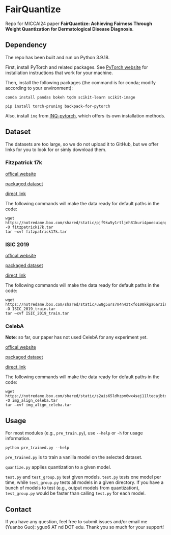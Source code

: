 # FairQuantize

Repo for MICCAI24 paper **FairQuantize: Achieving Fairness Through Weight Quantization for Dermatological Disease Diagnosis**.

## Dependency

The repo has been built and run on Python 3.9.18.

First, install PyTorch and related packages. See [PyTorch website](https://pytorch.org/) for installation instructions that work for your machine.

Then, install the following packages (the command is for conda; modify according to your environment):

```
conda install pandas bokeh tqdm scikit-learn scikit-image
```

```
pip install torch-pruning backpack-for-pytorch
```

Also, install `inq` from [INQ-pytorch](https://github.com/Mxbonn/INQ-pytorch), which offers its own installation methods.

## Dataset

The datasets are too large, so we do not upload it to GitHub, but we offer links for you to look for or simly download them.

### Fitzpatrick 17k

[offical website](https://github.com/mattgroh/fitzpatrick17k)

[packaged dataset](https://notredame.box.com/s/pjf9kw5y1rtljnh81kuri4poecuiqngf)

[direct link](https://notredame.box.com/shared/static/pjf9kw5y1rtljnh81kuri4poecuiqngf.tar)

The following commands will make the data ready for default paths in the code:

```
wget https://notredame.box.com/shared/static/pjf9kw5y1rtljnh81kuri4poecuiqngf.tar -O fitzpatrick17k.tar
tar –xvf fitzpatrick17k.tar
```

### ISIC 2019

[offical website](https://challenge.isic-archive.com/landing/2019/)

[packaged dataset](https://notredame.box.com/s/uw8g5urs7m4n4ztxfo100kkga6arzi9k)

[direct link](https://notredame.box.com/shared/static/uw8g5urs7m4n4ztxfo100kkga6arzi9k.tar)

The following commands will make the data ready for default paths in the code:

```
wget https://notredame.box.com/shared/static/uw8g5urs7m4n4ztxfo100kkga6arzi9k.tar -O ISIC_2019_train.tar
tar –xvf ISIC_2019_train.tar
```

### CelebA

**Note**: so far, our paper has not used CelebA for any experiment yet.

[offical website](https://mmlab.ie.cuhk.edu.hk/projects/CelebA.html)

[packaged dataset](https://notredame.box.com/s/s2ais65ldhzpm6wx4sej11ltecajbtqt)

[direct link](https://notredame.box.com/shared/static/s2ais65ldhzpm6wx4sej11ltecajbtqt.tar)

The following commands will make the data ready for default paths in the code:

```
wget https://notredame.box.com/shared/static/s2ais65ldhzpm6wx4sej11ltecajbtqt.tar -O img_align_celeba.tar
tar –xvf img_align_celeba.tar
```

## Usage

For most modules (e.g., `pre_train.py`), use `--help` or `-h` for usage information.

```
python pre_trained.py --help
```

`pre_trained.py` is to train a vanilla model on the selected dataset.

`quantize.py` applies quantization to a given model.

`test.py` and `test_group.py` test given models. `test.py` tests one model per time, while `test_group.py` tests all models in a given directory. If you have a bunch of models to test (e.g., output models from quantization), `test_group.py` would be faster than calling `test.py` for each model.

## Contact

If you have any question, feel free to submit issues and/or email me (Yuanbo Guo): yguo6 AT nd DOT edu. Thank you so much for your support!
